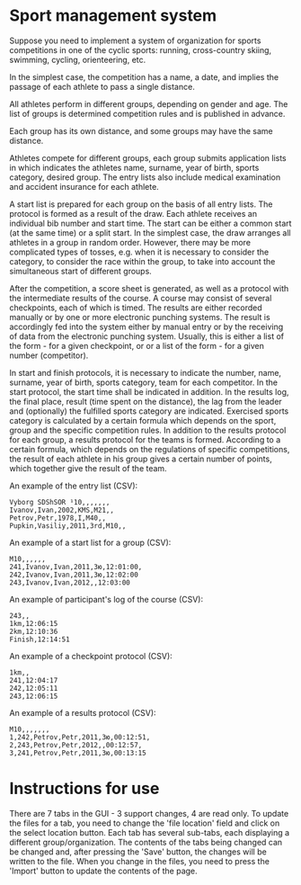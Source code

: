 # Sport management system


Suppose you need to implement a system of organization for sports competitions
in one of the cyclic sports: running, cross-country skiing, swimming, cycling, orienteering, etc.

In the simplest case, the competition has a name, a date, and implies the passage of 
each athlete to pass a single distance.

All athletes perform in different groups, depending on gender and age. The list of groups is determined
competition rules and is published in advance.

Each group has its own distance, and some groups may have the same distance.

Athletes compete for different groups, each group submits application lists in which
indicates the athletes name, surname, year of birth, sports category, desired group.
The entry lists also include medical examination and accident insurance for each athlete.

A start list is prepared for each group on the basis of all entry lists.
The protocol is formed as a result of the draw. Each athlete receives an individual bib number and start time.
The start can be either a common start (at the same time) or a split start. In the simplest case, the draw arranges all athletes in a group in random order.
However, there may be more complicated types of tosses, e.g. when it is necessary to consider the category, to consider the race within the group,
to take into account the simultaneous start of different groups.

After the competition, a score sheet is generated, as well as a protocol with the intermediate results of the course.
A course may consist of several checkpoints, each of which is timed.
The results are either recorded manually or by one or more electronic punching systems.
The result is accordingly fed into the system either by manual entry or by the receiving of data from the electronic punching system.
Usually, this is either a list of the form <number> - <time> for a given checkpoint, or
or a list of the form <checkpoint> - <time> for a given number (competitor).

In start and finish protocols, it is necessary to indicate the number, name, surname, year of birth, sports category, team for each competitor.
In the start protocol, the start time shall be indicated in addition.
In the results log, the final place, result (time spent on the distance), the lag from the leader and (optionally) the fulfilled sports category are indicated.
Exercised sports category is calculated by a certain formula which depends on the sport, group and the specific competition rules.
In addition to the results protocol for each group, a results protocol for the teams is formed.
According to a certain formula, which depends on the regulations of specific competitions, the result of each athlete in his group
gives a certain number of points, which together give the result of the team.

An example of the entry list (CSV):

```csv.
Vyborg SDShSOR ¹10,,,,,,,
Ivanov,Ivan,2002,KMS,M21,,
Petrov,Petr,1978,I,M40,,  
Pupkin,Vasiliy,2011,3rd,M10,,
```

An example of a start list for a group (CSV):

```csv
М10,,,,,,
241,Ivanov,Ivan,2011,3ю,12:01:00,
242,Ivanov,Ivan,2011,3ю,12:02:00
243,Ivanov,Ivan,2012,,12:03:00
```

An example of participant's log of the course (CSV):

```csv
243,,
1km,12:06:15
2km,12:10:36
Finish,12:14:51
```

An example of a checkpoint protocol (CSV):

```csv
1km,,
241,12:04:17
242,12:05:11
243,12:06:15
```

An example of a results protocol (CSV):

```csv
М10,,,,,,,
1,242,Petrov,Petr,2011,3ю,00:12:51,
2,243,Petrov,Petr,2012,,00:12:57,
3,241,Petrov,Petr,2011,3ю,00:13:15
```

# Instructions for use
There are 7 tabs in the GUI - 3 support changes, 4 are read only. To update the files for a tab, you need to change the 'file location' field and click on the select location button. Each tab has several sub-tabs, each displaying a different group/organization. The contents of the tabs being changed can be changed and, after pressing the 'Save' button, the changes will be written to the file. When you change in the files, you need to press the 'Import' button to update the contents of the page.
